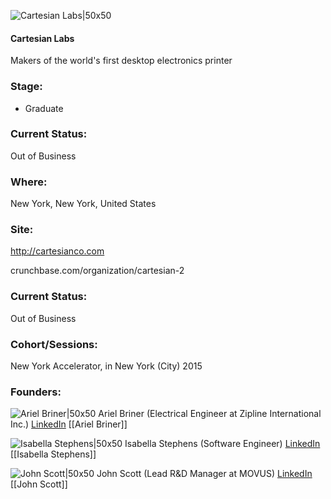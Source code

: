 

![Cartesian Labs|50x50](https://apimg.techstars.com/connect/images/image_files/5510a230740ea77c8b00000c/original/lJT96y12_400x400.png)

#### Cartesian Labs
Makers of the world's first desktop electronics printer

### Stage: 
 - Graduate 

### Current Status: 
Out of Business

### Where:
New York, New York, United States

### Site:
http://cartesianco.com



crunchbase.com/organization/cartesian-2

### Current Status: 
Out of Business

### Cohort/Sessions: 
New York Accelerator, in New York (City) 2015

### Founders: 

![Ariel Briner|50x50](https://apimg.techstars.com/connect/images/image_files/5510a2851e6c01e0b2000009/original/259d82e.jpg) Ariel Briner (Electrical Engineer at Zipline International Inc.) [LinkedIn](https://linkedin.com/in/ariel-briner-72188590) [[Ariel Briner]]

![Isabella Stephens|50x50](https://apimg.techstars.com/connect/images/image_files/5510a2db883a9ce11800002c/original/3f0a82a.jpg) Isabella Stephens (Software Engineer) [LinkedIn](https://linkedin.com/in/isabella-stephens-b5a63456) [[Isabella Stephens]]

![John Scott|50x50](https://apimg.techstars.com/connect/images/image_files/5510a3401e6c01e0b200000a/original/3a986ac.jpg) John Scott (Lead R&D Manager at MOVUS) [LinkedIn](https://linkedin.com/pub/john-scott) [[John Scott]]


